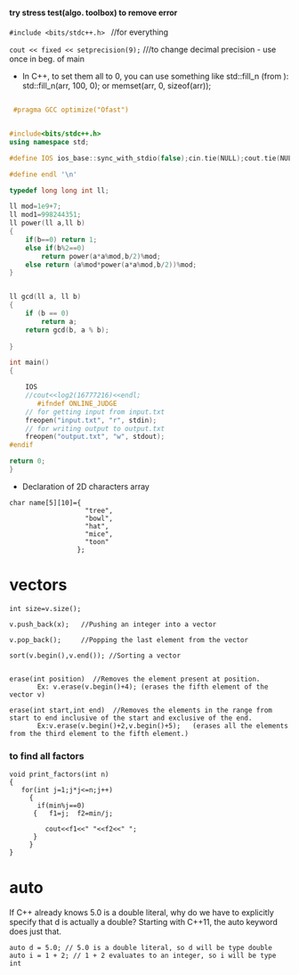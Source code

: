 #### try stress test(algo. toolbox) to remove error
```#include <bits/stdc++.h> ```  //for everything

```cout << fixed << setprecision(9);```  ///to change decimal precision - use once in beg. of main

* In C++, to set them all to 0, you can use something like std::fill_n (from <algorithm>):
   std::fill_n(arr, 100, 0); or
   memset(arr, 0, sizeof(arr));
```c++

 #pragma GCC optimize("Ofast")


#include<bits/stdc++.h>
using namespace std;

#define IOS ios_base::sync_with_stdio(false);cin.tie(NULL);cout.tie(NULL);

#define endl '\n'

typedef long long int ll;

ll mod=1e9+7;
ll mod1=998244351;
ll power(ll a,ll b)
{
    if(b==0) return 1;
    else if(b%2==0)
        return power(a*a%mod,b/2)%mod;
    else return (a%mod*power(a*a%mod,b/2))%mod;
}


ll gcd(ll a, ll b) 
{ 
    if (b == 0) 
        return a; 
    return gcd(b, a % b);  
      
} 

int main()
{

    IOS
    //cout<<log2(16777216)<<endl;
       #ifndef ONLINE_JUDGE
    // for getting input from input.txt
    freopen("input.txt", "r", stdin);
    // for writing output to output.txt
    freopen("output.txt", "w", stdout);
#endif

return 0;
}
```
* Declaration of 2D characters array
```
char name[5][10]={
                   "tree",
                   "bowl",
                   "hat",
                   "mice",
                   "toon"
                 };
```

# vectors
```vector<int>v;     //creates an empty vector of integers)
int size=v.size();

v.push_back(x);   //Pushing an integer into a vector

v.pop_back();     //Popping the last element from the vector

sort(v.begin(),v.end()); //Sorting a vector


erase(int position)  //Removes the element present at position.  
       Ex: v.erase(v.begin()+4); (erases the fifth element of the vector v)

erase(int start,int end)  //Removes the elements in the range from start to end inclusive of the start and exclusive of the end.
       Ex:v.erase(v.begin()+2,v.begin()+5);   (erases all the elements from the third element to the fifth element.)
 ```      
 ### to find all factors
 
 ``` 
 void print_factors(int n)
 {
    for(int j=1;j*j<=n;j++)
      {  
        if(min%j==0)
       {   f1=j;  f2=min/j; 
       
          cout<<f1<<" "<<f2<<" ";
       }
      }
 }   
```
# auto
If C++ already knows 5.0 is a double literal, why do we have to explicitly specify that d is actually a double? 
Starting with C++11, the auto keyword does just that.
```
auto d = 5.0; // 5.0 is a double literal, so d will be type double
auto i = 1 + 2; // 1 + 2 evaluates to an integer, so i will be type int
```
